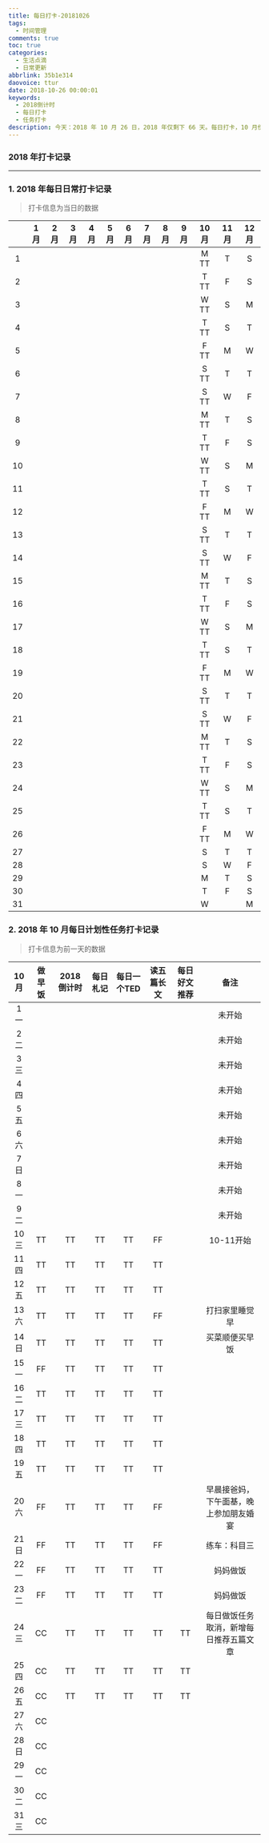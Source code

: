 ```yaml
---
title: 每日打卡-20181026
tags:
  - 时间管理
comments: true
toc: true
categories:
  - 生活点滴
  - 日常更新
abbrlink: 35b1e314
daovoice: ttur
date: 2018-10-26 00:00:01
keywords:
  - 2018倒计时
  - 每日打卡
  - 任务打卡
description: 今天：2018 年 10 月 26 日，2018 年仅剩下 66 天。每日打卡，10 月份针对每个任务打卡，慢慢来，一切都会更好的。
---
```

<script type="text/javascript" src="/js/src/bai.js"></script>

### 2018 年打卡记录

---

### 1. 2018 年每日日常打卡记录
> 打卡信息为当日的数据

|    | 1月| 2月| 3月| 4月| 5月| 6月| 7月| 8月| 9月|10月|11月|12月|
|:--:|:--:|:--:|:--:|:--:|:--:|:--:|:--:|:--:|:--:|:--:|:--:|:--:|
|  1 |    |    |    |    |    |    |    |    |    |M TT|T   |S   |
|  2 |    |    |    |    |    |    |    |    |    |T TT|F   |S   |
|  3 |    |    |    |    |    |    |    |    |    |W TT|S   |M   |
|  4 |    |    |    |    |    |    |    |    |    |T TT|S   |T   |
|  5 |    |    |    |    |    |    |    |    |    |F TT|M   |W   |
|  6 |    |    |    |    |    |    |    |    |    |S TT|T   |T   |
|  7 |    |    |    |    |    |    |    |    |    |S TT|W   |F   |
|  8 |    |    |    |    |    |    |    |    |    |M TT|T   |S   |
|  9 |    |    |    |    |    |    |    |    |    |T TT|F   |S   |
| 10 |    |    |    |    |    |    |    |    |    |W TT|S   |M   |
| 11 |    |    |    |    |    |    |    |    |    |T TT|S   |T   |
| 12 |    |    |    |    |    |    |    |    |    |F TT|M   |W   |
| 13 |    |    |    |    |    |    |    |    |    |S TT|T   |T   |
| 14 |    |    |    |    |    |    |    |    |    |S TT|W   |F   |
| 15 |    |    |    |    |    |    |    |    |    |M TT|T   |S   |
| 16 |    |    |    |    |    |    |    |    |    |T TT|F   |S   |
| 17 |    |    |    |    |    |    |    |    |    |W TT|S   |M   |
| 18 |    |    |    |    |    |    |    |    |    |T TT|S   |T   |
| 19 |    |    |    |    |    |    |    |    |    |F TT|M   |W   |
| 20 |    |    |    |    |    |    |    |    |    |S TT|T   |T   |
| 21 |    |    |    |    |    |    |    |    |    |S TT|W   |F   |
| 22 |    |    |    |    |    |    |    |    |    |M TT|T   |S   |
| 23 |    |    |    |    |    |    |    |    |    |T TT|F   |S   |
| 24 |    |    |    |    |    |    |    |    |    |W TT|S   |M   |
| 25 |    |    |    |    |    |    |    |    |    |T TT|S   |T   |
| 26 |    |    |    |    |    |    |    |    |    |F TT|M   |W   |
| 27 |    |    |    |    |    |    |    |    |    |S   |T   |T   |
| 28 |    |    |    |    |    |    |    |    |    |S   |W   |F   |
| 29 |    |    |    |    |    |    |    |    |    |M   |T   |S   |
| 30 |    |    |    |    |    |    |    |    |    |T   |F   |S   |
| 31 |    |    |    |    |    |    |    |    |    |W   |    |M   |


### 2. 2018 年 10 月每日计划性任务打卡记录

> 打卡信息为前一天的数据

| 10 月 | 做早饭    | 2018倒计时| 每日札记  |每日一个TED|读五篇长文 |每日好文推荐| 备注      |
|:-----:|:---------:|:---------:|:---------:|:---------:|:---------:|:----------:|:---------:|
|  1 一 |           |           |           |           |           |            |  未开始   |
|  2 二 |           |           |           |           |           |            |  未开始   |
|  3 三 |           |           |           |           |           |            |  未开始   |
|  4 四 |           |           |           |           |           |            |  未开始   |
|  5 五 |           |           |           |           |           |            |  未开始   |
|  6 六 |           |           |           |           |           |            |  未开始   |
|  7 日 |           |           |           |           |           |            |  未开始   |
|  8 一 |           |           |           |           |           |            |  未开始   |
|  9 二 |           |           |           |           |           |            |  未开始   |
| 10 三 | TT        | TT        | TT        | TT        | FF        |            | 10-11开始 |
| 11 四 | TT        | TT        | TT        | TT        | TT        |            |           |
| 12 五 | TT        | TT        | TT        | TT        | TT        |            |           |
| 13 六 | TT        | TT        | TT        | TT        | FF        |            | 打扫家里睡觉早|
| 14 日 | TT        | TT        | TT        | TT        | TT        |            | 买菜顺便买早饭|
| 15 一 | FF        | TT        | TT        | TT        | TT        |            |           |
| 16 二 | TT        | TT        | TT        | TT        | TT        |            |           |
| 17 三 | TT        | TT        | TT        | TT        | TT        |            |           |
| 18 四 | TT        | TT        | TT        | TT        | TT        |            |           |
| 19 五 | TT        | TT        | TT        | TT        | TT        |            |           |
| 20 六 | FF        | TT        | TT        | TT        | FF        |            | 早晨接爸妈，下午面基，晚上参加朋友婚宴 |
| 21 日 | FF        | TT        | TT        | TT        | FF        |            | 练车：科目三|
| 22 一 | FF        | TT        | TT        | TT        | TT        |            | 妈妈做饭  |
| 23 二 | FF        | TT        | TT        | TT        | TT        |            | 妈妈做饭  |
| 24 三 | CC        | TT        | TT        | TT        | TT        | TT         | 每日做饭任务取消，新增每日推荐五篇文章 |
| 25 四 | CC        | TT        | TT        | TT        | TT        | TT         |           |
| 26 五 | CC        | TT        | TT        | TT        | TT        | TT         |           |
| 27 六 | CC        |           |           |           |           |            |           |
| 28 日 | CC        |           |           |           |           |            |           |
| 29 一 | CC        |           |           |           |           |            |           |
| 30 二 | CC        |           |           |           |           |            |           |
| 31 三 | CC        |           |           |           |           |            |           |
